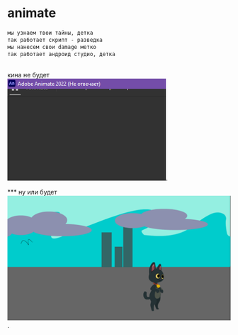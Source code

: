 # animate
```
мы узнаем твои тайны, детка
так работает скрипт - разведка  
мы нанесем свои damage метко  
так работает андроид студио, детка 
```
 <br>  кина не будет <br> 
![animate](https://github.com/Teetras/animate/blob/main/image_2024-01-07_19-33-35.png).<br>  

*** ну или будет 
![animate](https://github.com/Teetras/animate/blob/main/image.png).<br>  
